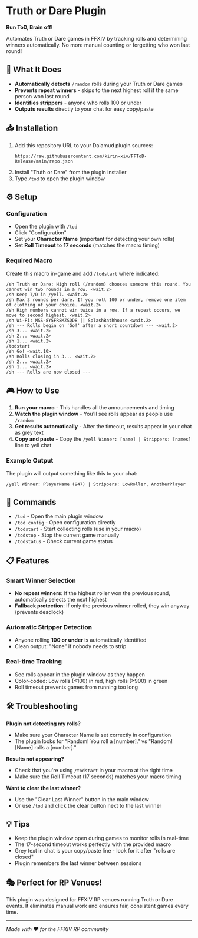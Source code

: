 # Truth or Dare Plugin

**Run ToD, Brain off!**

Automates Truth or Dare games in FFXIV by tracking rolls and determining winners automatically. No more manual counting or forgetting who won last round!

## 🎯 What It Does

- **Automatically detects** `/random` rolls during your Truth or Dare games
- **Prevents repeat winners** - skips to the next highest roll if the same person won last round
- **Identifies strippers** - anyone who rolls 100 or under
- **Outputs results** directly to your chat for easy copy/paste

## 📥 Installation

1. Add this repository URL to your Dalamud plugin sources:
   ```
   https://raw.githubusercontent.com/kirin-xiv/FFToD-Release/main/repo.json
   ```
2. Install "Truth or Dare" from the plugin installer
3. Type `/tod` to open the plugin window

## ⚙️ Setup

### Configuration
- Open the plugin with `/tod`
- Click "Configuration"
- Set your **Character Name** (important for detecting your own rolls)
- Set **Roll Timeout** to **17 seconds** (matches the macro timing)

### Required Macro
Create this macro in-game and add `/todstart` where indicated:

```
/sh Truth or Dare: High roll (/random) chooses someone this round. You cannot win two rounds in a row. <wait.2>
/sh Keep T/D in /yell. <wait.2>
/sh Max 3 rounds per dare. If you roll 100 or under, remove one item of clothing of your choice. <wait.2>
/sh High numbers cannot win twice in a row. If a repeat occurs, we move to second highest. <wait.2>
/sh Wi-Fi: MSS-8Y5FR8MZSQD8 || SplashBathhouse <wait.2>
/sh --- Rolls begin on 'Go!' after a short countdown --- <wait.2>
/sh 3... <wait.2>
/sh 2... <wait.2>
/sh 1... <wait.2>
/todstart
/sh Go! <wait.10>
/sh Rolls closing in 3... <wait.2>
/sh 2... <wait.2>
/sh 1... <wait.2>
/sh --- Rolls are now closed ---
```

## 🎮 How to Use

1. **Run your macro** - This handles all the announcements and timing
2. **Watch the plugin window** - You'll see rolls appear as people use `/random`
3. **Get results automatically** - After the timeout, results appear in your chat as grey text
4. **Copy and paste** - Copy the `/yell Winner: [name] | Strippers: [names]` line to yell chat

### Example Output
The plugin will output something like this to your chat:
```
/yell Winner: PlayerName (947) | Strippers: LowRoller, AnotherPlayer
```

## 🔧 Commands

- `/tod` - Open the main plugin window
- `/tod config` - Open configuration directly  
- `/todstart` - Start collecting rolls (use in your macro)
- `/todstop` - Stop the current game manually
- `/todstatus` - Check current game status

## 📋 Features

### Smart Winner Selection
- **No repeat winners**: If the highest roller won the previous round, automatically selects the next highest
- **Fallback protection**: If only the previous winner rolled, they win anyway (prevents deadlock)

### Automatic Stripper Detection
- Anyone rolling **100 or under** is automatically identified
- Clean output: "None" if nobody needs to strip

### Real-time Tracking
- See rolls appear in the plugin window as they happen
- Color-coded: Low rolls (≤100) in red, high rolls (≥900) in green
- Roll timeout prevents games from running too long

## 🛠️ Troubleshooting

**Plugin not detecting my rolls?**
- Make sure your Character Name is set correctly in configuration
- The plugin looks for "Random! You roll a [number]." vs "Random! [Name] rolls a [number]."

**Results not appearing?**
- Check that you're using `/todstart` in your macro at the right time
- Make sure the Roll Timeout (17 seconds) matches your macro timing

**Want to clear the last winner?**
- Use the "Clear Last Winner" button in the main window
- Or use `/tod` and click the clear button next to the last winner

## 💡 Tips

- Keep the plugin window open during games to monitor rolls in real-time
- The 17-second timeout works perfectly with the provided macro
- Grey text in chat is your copy/paste line - look for it after "rolls are closed"
- Plugin remembers the last winner between sessions

## 🎭 Perfect for RP Venues!

This plugin was designed for FFXIV RP venues running Truth or Dare events. It eliminates manual work and ensures fair, consistent games every time.

---

*Made with ❤️ for the FFXIV RP community*

